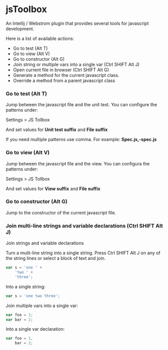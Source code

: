 jsToolbox
=========

An Intellij / Webstrom plugin that provides several tools for javascript development.

Here is a list of available actions:

* Go to test (Alt T)
* Go to view (Alt V)
* Go to constructor (Alt G)
* Join string or multiple vars into a single var (Ctrl SHIFT Alt J)
* Open current file in browser (Ctrl SHIFT Alt G)
* Generate a method for the current javascript class.
* Override a method from a parent javascript class

### Go to test (Alt T)

Jump between the javascript file and the unit test. You can configure the patterns under:

Settings > JS Tollbox

And set values for **Unit test suffix** and **File suffix**

If you need multiple patterns use comma. For example: **Spec.js,-spec.js**

### Go to view (Alt V)

Jump between the javascript file and the view. You can configura the patterns under:

Settings > JS Tollbox

And set values for **View suffix** and **File suffix**

### Go to constructor (Alt G)

Jump to the constructor of the current javascript file.

### Join multi-line strings and variable declarations (Ctrl SHIFT Alt J)

Join strings and variable declarations

Turn a mulit-line string into a single string. Press Ctrl SHIFT Alt J on any of the 
string lines or select a block of text and join.

```javascript
var s = 'one ' +
    'two ' +
    'three';
```

Into a single string:
```javascript
var s = 'one two three';
```

Join multiple vars into a single var:
```javascript
var foo = 1;
var bar = 2;
```

Into a single var declaration:
```javascript
var foo = 1,
    bar = 2;
```
